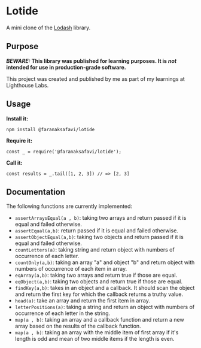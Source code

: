 # Lotide

A mini clone of the [Lodash](https://lodash.com) library.

## Purpose

**_BEWARE:_ This library was published for learning purposes. It is _not_ intended for use in production-grade software.**

This project was created and published by me as part of my learnings at Lighthouse Labs.

## Usage

**Install it:**

`npm install @faranaksafavi/lotide`

**Require it:**

`const _ = require('@faranaksafavi/lotide');`

**Call it:**

`const results = _.tail([1, 2, 3]) // => [2, 3]`

## Documentation

The following functions are currently implemented:

* `assertArraysEqual(a , b)`:  taking two arrays and return passed if it is equal and failed otherwise.
* `assertEqual(a,b)`: return passed if it is equal and failed otherwise.
* `assertObjectEqual(a,b)`: taking two objects and return passed if it is equal and failed otherwise.
* `countLetters(a)`: taking string and return object with numbers of occurrence of each letter.
* `countOnly(a,b)`: taking an array "a" and  object "b" and return object with numbers of occurrence of each item in array.
* `eqArray(a,b)`: taking two arrays and return true if those are equal.
* `eqObject(a,b)`: taking two objects and return true if those are equal.
* `findKey(a,b)`: takes in an object and a callback. It should scan the object and return the first key for which the callback returns a truthy value.
* `head(a)`: take  an array and return the first item in array.
* `letterPositions(a)`: taking a string  and return an object with numbers of occurrence of each letter in the string.
* `map(a , b)`: taking  an array and
a callback function and return a new array based on the results of the callback function.
* `map(a , b)`: taking  an array  with the middle item of first array if it's length is odd and mean of two middle items if the length is even.